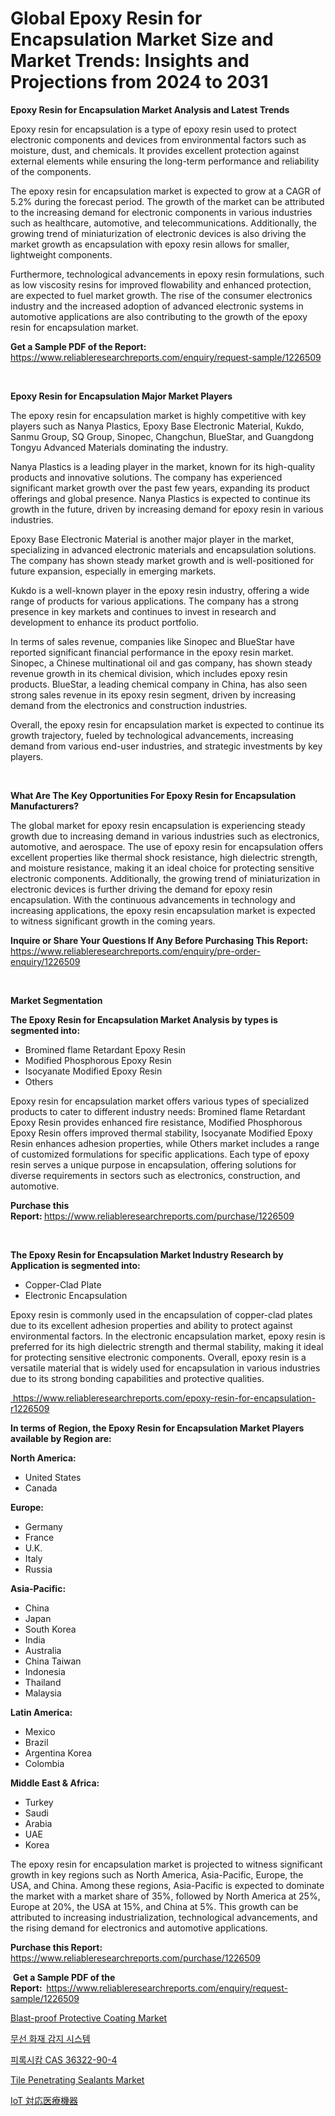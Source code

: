 <p><h1>Global Epoxy Resin for Encapsulation Market Size and Market Trends: Insights and Projections from 2024 to 2031</h1></p><p><strong>Epoxy Resin for Encapsulation Market Analysis and Latest Trends</strong></p>
<p><p>Epoxy resin for encapsulation is a type of epoxy resin used to protect electronic components and devices from environmental factors such as moisture, dust, and chemicals. It provides excellent protection against external elements while ensuring the long-term performance and reliability of the components.</p><p>The epoxy resin for encapsulation market is expected to grow at a CAGR of 5.2% during the forecast period. The growth of the market can be attributed to the increasing demand for electronic components in various industries such as healthcare, automotive, and telecommunications. Additionally, the growing trend of miniaturization of electronic devices is also driving the market growth as encapsulation with epoxy resin allows for smaller, lightweight components.</p><p>Furthermore, technological advancements in epoxy resin formulations, such as low viscosity resins for improved flowability and enhanced protection, are expected to fuel market growth. The rise of the consumer electronics industry and the increased adoption of advanced electronic systems in automotive applications are also contributing to the growth of the epoxy resin for encapsulation market.</p></p>
<p><strong>Get a Sample PDF of the Report:&nbsp;</strong> <a href="https://www.reliableresearchreports.com/enquiry/request-sample/1226509">https://www.reliableresearchreports.com/enquiry/request-sample/1226509</a></p>
<p>&nbsp;</p>
<p><strong>Epoxy Resin for Encapsulation Major Market Players</strong></p>
<p><p>The epoxy resin for encapsulation market is highly competitive with key players such as Nanya Plastics, Epoxy Base Electronic Material, Kukdo, Sanmu Group, SQ Group, Sinopec, Changchun, BlueStar, and Guangdong Tongyu Advanced Materials dominating the industry. </p><p>Nanya Plastics is a leading player in the market, known for its high-quality products and innovative solutions. The company has experienced significant market growth over the past few years, expanding its product offerings and global presence. Nanya Plastics is expected to continue its growth in the future, driven by increasing demand for epoxy resin in various industries.</p><p>Epoxy Base Electronic Material is another major player in the market, specializing in advanced electronic materials and encapsulation solutions. The company has shown steady market growth and is well-positioned for future expansion, especially in emerging markets.</p><p>Kukdo is a well-known player in the epoxy resin industry, offering a wide range of products for various applications. The company has a strong presence in key markets and continues to invest in research and development to enhance its product portfolio.</p><p>In terms of sales revenue, companies like Sinopec and BlueStar have reported significant financial performance in the epoxy resin market. Sinopec, a Chinese multinational oil and gas company, has shown steady revenue growth in its chemical division, which includes epoxy resin products. BlueStar, a leading chemical company in China, has also seen strong sales revenue in its epoxy resin segment, driven by increasing demand from the electronics and construction industries.</p><p>Overall, the epoxy resin for encapsulation market is expected to continue its growth trajectory, fueled by technological advancements, increasing demand from various end-user industries, and strategic investments by key players.</p></p>
<p>&nbsp;</p>
<p><strong>What Are The Key Opportunities For Epoxy Resin for Encapsulation Manufacturers?</strong></p>
<p><p>The global market for epoxy resin encapsulation is experiencing steady growth due to increasing demand in various industries such as electronics, automotive, and aerospace. The use of epoxy resin for encapsulation offers excellent properties like thermal shock resistance, high dielectric strength, and moisture resistance, making it an ideal choice for protecting sensitive electronic components. Additionally, the growing trend of miniaturization in electronic devices is further driving the demand for epoxy resin encapsulation. With the continuous advancements in technology and increasing applications, the epoxy resin encapsulation market is expected to witness significant growth in the coming years.</p></p>
<p><strong>Inquire or Share Your Questions If Any Before Purchasing This Report:</strong> <a href="https://www.reliableresearchreports.com/enquiry/pre-order-enquiry/1226509">https://www.reliableresearchreports.com/enquiry/pre-order-enquiry/1226509</a></p>
<p>&nbsp;</p>
<p><strong>Market Segmentation</strong></p>
<p><strong>The Epoxy Resin for Encapsulation Market Analysis by types is segmented into:</strong></p>
<p><ul><li>Bromined flame Retardant Epoxy Resin</li><li>Modified Phosphorous Epoxy Resin</li><li>Isocyanate Modified Epoxy Resin</li><li>Others</li></ul></p>
<p><p>Epoxy resin for encapsulation market offers various types of specialized products to cater to different industry needs: Bromined flame Retardant Epoxy Resin provides enhanced fire resistance, Modified Phosphorous Epoxy Resin offers improved thermal stability, Isocyanate Modified Epoxy Resin enhances adhesion properties, while Others market includes a range of customized formulations for specific applications. Each type of epoxy resin serves a unique purpose in encapsulation, offering solutions for diverse requirements in sectors such as electronics, construction, and automotive.</p></p>
<p><strong>Purchase this Report:&nbsp;</strong><a href="https://www.reliableresearchreports.com/purchase/1226509">https://www.reliableresearchreports.com/purchase/1226509</a></p>
<p>&nbsp;</p>
<p><strong>The Epoxy Resin for Encapsulation Market Industry Research by Application is segmented into:</strong></p>
<p><ul><li>Copper-Clad Plate</li><li>Electronic Encapsulation</li></ul></p>
<p><p>Epoxy resin is commonly used in the encapsulation of copper-clad plates due to its excellent adhesion properties and ability to protect against environmental factors. In the electronic encapsulation market, epoxy resin is preferred for its high dielectric strength and thermal stability, making it ideal for protecting sensitive electronic components. Overall, epoxy resin is a versatile material that is widely used for encapsulation in various industries due to its strong bonding capabilities and protective qualities.</p></p>
<p><a href="https://www.reliableresearchreports.com/epoxy-resin-for-encapsulation-r1226509">&nbsp;https://www.reliableresearchreports.com/epoxy-resin-for-encapsulation-r1226509</a></p>
<p><strong>In terms of Region, the Epoxy Resin for Encapsulation Market Players available by Region are:</strong></p>
<p>
    <p> <strong> North America: </strong>
        <ul>
            <li>United States</li>
            <li>Canada</li>
        </ul>
        </p> 
    <p> <strong> Europe: </strong>
        <ul>
            <li>Germany</li>
            <li>France</li>
            <li>U.K.</li>
            <li>Italy</li>
            <li>Russia</li>
        </ul>
        </p> 
    <p> <strong> Asia-Pacific: </strong>
        <ul>
            <li>China</li>
            <li>Japan</li>
            <li>South Korea</li>
            <li>India</li>
            <li>Australia</li>
            <li>China Taiwan</li>
            <li>Indonesia</li>
            <li>Thailand</li>
            <li>Malaysia</li>
        </ul>
        </p> 
    <p> <strong> Latin America: </strong>
        <ul>
            <li>Mexico</li>
            <li>Brazil</li>
            <li>Argentina Korea</li>
            <li>Colombia</li>
        </ul>
        </p> 
    <p> <strong> Middle East & Africa: </strong>
        <ul>
            <li>Turkey</li>
            <li>Saudi</li>
            <li>Arabia</li>
            <li>UAE</li>
            <li>Korea</li>
        </ul>
    </p>
    </p>
<p><p>The epoxy resin for encapsulation market is projected to witness significant growth in key regions such as North America, Asia-Pacific, Europe, the USA, and China. Among these regions, Asia-Pacific is expected to dominate the market with a market share of 35%, followed by North America at 25%, Europe at 20%, the USA at 15%, and China at 5%. This growth can be attributed to increasing industrialization, technological advancements, and the rising demand for electronics and automotive applications.</p></p>
<p><strong>Purchase this Report: </strong><a href="https://www.reliableresearchreports.com/purchase/1226509">https://www.reliableresearchreports.com/purchase/1226509</a></p>
<p>&nbsp;<strong>Get a Sample PDF of the Report:&nbsp;&nbsp;</strong><a href="https://www.reliableresearchreports.com/enquiry/request-sample/1226509">https://www.reliableresearchreports.com/enquiry/request-sample/1226509</a></p>
<p><strong></strong></p>
<p><p><a href="https://github.com/theanastasiyah/Market-Research-Report-List-1/blob/main/blast-proof-protective-coating-market.md">Blast-proof Protective Coating Market</a></p><p><a href="https://github.com/muchswr/Market-Research-Report-List-1/blob/main/1220394143156.md">무선 화재 감지 시스템</a></p><p><a href="https://github.com/alpinestartsekian/Market-Research-Report-List-1/blob/main/2411587143155.md">피록시캄 CAS 36322-90-4</a></p><p><a href="https://github.com/lukmanduiky01/Market-Research-Report-List-1/blob/main/tile-penetrating-sealants-market.md">Tile Penetrating Sealants Market</a></p><p><a href="https://github.com/DayanaRunolfsdottir/Market-Research-Report-List-1/blob/main/5187512137579.md">IoT 対応医療機器</a></p></p>